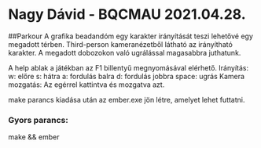 # Nagy Dávid - BQCMAU 2021.04.28.

##Parkour
A grafika beadandóm egy karakter irányítását teszi lehetővé egy megadott térben. Third-person kameranézetből látható az irányítható karakter. A megadott dobozokon való ugrálással magasabbra juthatunk.

A help ablak a játékban az F1 billentyű megnyomásával elérhető.
Irányítás:
	w: előre
	s: hátra
	a: fordulás balra
	d: fordulás jobbra
	space: ugrás
Kamera mozgatás:
	Az egérrel kattintva és mozgatva azt.

make parancs kiadása után az ember.exe jön létre, amelyet lehet futtatni.

### Gyors parancs:
make && ember